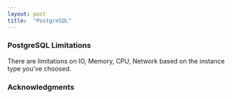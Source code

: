 ```yaml
---
layout: post
title:  "PostgreSQL"
---
```


### PostgreSQL Limitations

There are limitations on IO, Memory, CPU, Network based on the instance type you've choosed.

### Acknowledgments
